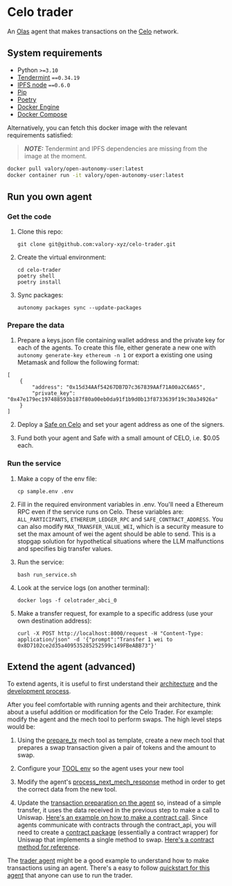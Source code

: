 # Celo trader

An [Olas](https://olas.network/) agent that makes transactions on the [Celo](https://celo.org/) network.

## System requirements

- Python `>=3.10`
- [Tendermint](https://docs.tendermint.com/v0.34/introduction/install.html) `==0.34.19`
- [IPFS node](https://docs.ipfs.io/install/command-line/#official-distributions) `==0.6.0`
- [Pip](https://pip.pypa.io/en/stable/installation/)
- [Poetry](https://python-poetry.org/)
- [Docker Engine](https://docs.docker.com/engine/install/)
- [Docker Compose](https://docs.docker.com/compose/install/)

Alternatively, you can fetch this docker image with the relevant requirements satisfied:

> **_NOTE:_**  Tendermint and IPFS dependencies are missing from the image at the moment.

```bash
docker pull valory/open-autonomy-user:latest
docker container run -it valory/open-autonomy-user:latest
```

## Run you own agent

### Get the code

1. Clone this repo:

    ```
    git clone git@github.com:valory-xyz/celo-trader.git
    ```

2. Create the virtual environment:

    ```
    cd celo-trader
    poetry shell
    poetry install
    ```

3. Sync packages:

    ```autonomy packages sync --update-packages```

### Prepare the data

1. Prepare a keys.json file containing wallet address and the private key for each of the agents. To create this file, either generate a new one with `autonomy generate-key ethereum -n 1` or export a existing one using Metamask and follow the following format:

```
[
    {
        "address": "0x15d34AAf54267DB7D7c367839AAf71A00a2C6A65",
        "private_key": "0x47e179ec197488593b187f80a00eb0da91f1b9d0b13f8733639f19c30a34926a"
    }
]
```

2. Deploy a [Safe on Celo](https://app.safe.global/welcome) and set your agent address as one of the signers.

3. Fund both your agent and Safe with a small amount of CELO, i.e. $0.05 each.


### Run the service

1. Make a copy of the env file:

    ```
    cp sample.env .env
    ```

2. Fill in the required environment variables in .env. You'll need a Ethereum RPC even if the service runs on Celo. These variables are: `ALL_PARTICIPANTS`, `ETHEREUM_LEDGER_RPC` and `SAFE_CONTRACT_ADDRESS`. You can also modify `MAX_TRANSFER_VALUE_WEI`, which is a security measure to set the max amount of wei the agent should be able to send. This is a stopgap solution for hypothetical situations where the LLM malfunctions and specifies big transfer values.

3. Run the service:

    ```
    bash run_service.sh
    ```

4. Look at the service logs (on another terminal):

    ```
    docker logs -f celotrader_abci_0
    ```

5. Make a transfer request, for example to a specific address (use your own destination address):

    ```
    curl -X POST http://localhost:8000/request -H "Content-Type: application/json" -d '{"prompt":"Transfer 1 wei to 0x8D7102ce2d35a409535285252599c149FBeABB73"}'
    ```


## Extend the agent (advanced)

To extend agents, it is useful to first understand their [architecture](https://docs.autonolas.network/open-autonomy/get_started/what_is_an_agent_service/#architecture) and the [development process](https://docs.autonolas.network/open-autonomy/guides/overview_of_the_development_process/).

After you feel comfortable with running agents and their architecture, think about a useful addition or modification for the Celo Trader. For example: modify the agent and the mech tool to perform swaps. The high level steps would be:

1. Using the [prepare_tx](https://github.com/valory-xyz/mech/blob/main/packages/valory/customs/prepare_tx/prepare_tx.py) mech tool as template, create a new mech tool that prepares a swap transaction given a pair of tokens and the amount to swap.

2. Configure your [TOOL env](https://github.com/valory-xyz/celo-trader/blob/main/sample.env#L9) so the agent uses your new tool

3. Modify the agent's [process_next_mech_response](https://github.com/valory-xyz/celo-trader/blob/main/packages/valory/skills/celo_trader_abci/behaviours.py#L207) method in order to get the correct data from the new tool.

4. Update the [transaction preparation on the agent](https://github.com/valory-xyz/celo-trader/blob/main/packages/valory/skills/celo_trader_abci/behaviours.py#L173) so, instead of a simple transfer, it uses the data received in the previous step to make a call to Uniswap. [Here's an example on how to make a contract call](https://github.com/valory-xyz/price-oracle/blob/main/packages/valory/skills/price_estimation_abci/behaviours.py#L361). Since agents communicate with contracts through the contract_api, you will need to create a [contract package](https://open-aea.docs.autonolas.tech/creating-contracts/) (essentially a contract wrapper) for Uniswap that implements a single method to swap. [Here's a contract method for reference](https://github.com/valory-xyz/price-oracle/blob/main/packages/valory/contracts/offchain_aggregator/contract.py#L197).

The [trader agent](https://github.com/valory-xyz/trader) might be a good example to understand how to make transactions using an agent. There's a easy to follow [quickstart for this agent](https://github.com/valory-xyz/trader-quickstart) that anyone can use to run the trader.
